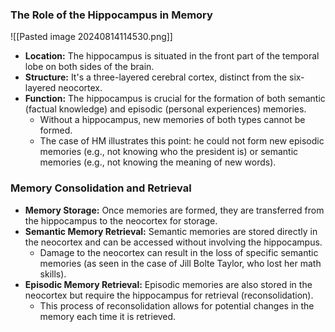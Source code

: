 
### The Role of the Hippocampus in Memory
![[Pasted image 20240814114530.png]]
- **Location:** The hippocampus is situated in the front part of the temporal lobe on both sides of the brain.
- **Structure:** It's a three-layered cerebral cortex, distinct from the six-layered neocortex.
- **Function:** The hippocampus is crucial for the formation of both semantic (factual knowledge) and episodic (personal experiences) memories.
    - Without a hippocampus, new memories of both types cannot be formed.
    - The case of HM illustrates this point: he could not form new episodic memories (e.g., not knowing who the president is) or semantic memories (e.g., not knowing the meaning of new words).

### Memory Consolidation and Retrieval

- **Memory Storage:** Once memories are formed, they are transferred from the hippocampus to the neocortex for storage.
- **Semantic Memory Retrieval:** Semantic memories are stored directly in the neocortex and can be accessed without involving the hippocampus.
    - Damage to the neocortex can result in the loss of specific semantic memories (as seen in the case of Jill Bolte Taylor, who lost her math skills).
- **Episodic Memory Retrieval:** Episodic memories are also stored in the neocortex but require the hippocampus for retrieval (reconsolidation).
    - This process of reconsolidation allows for potential changes in the memory each time it is retrieved.

